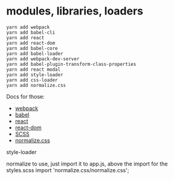# modules, libraries, loaders
```$xslt
yarn add webpack
yarn add babel-cli
yarn add react
yarn add react-dom
yarn add babel-core
yarn add babel-loader
yarn add webpack-dev-server
yarn add babel-plugin-transform-class-properties
yarn add react modal
yarn add style-loader
yarn add css-loader
yarn add normalize.css
```

Docs for those:
- [webpack]()
- [babel]()
- [react]()
- [react-dom]()
- [SCSS](http://sass-lang.com/guide)
- [normalize.css](https://necolas.github.io/normalize.css/)

style-loader


normalize
to use, just import it to app.js, above the import for the styles.scss
import 'normalize.css/normalize.css';